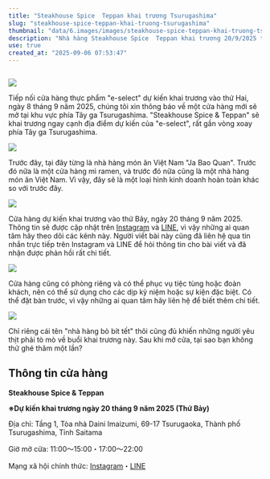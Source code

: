 ```yaml
---
title: "Steakhouse Spice  Teppan khai trương Tsurugashima"
slug: "steakhouse-spice-teppan-khai-truong-tsurugashima"
thumbnail: "data/6.images/images/steakhouse-spice-teppan-khai-truong-tsurugashima.webp"
description: "Nhà hàng Steakhouse Spice  Teppan khai trương 20/9/2025 tại ga Tsurugashima."
use: true
created_at: "2025-09-06 07:53:47"
---
```


![]()

![](/images/title-1757047893691.webp)

Tiếp nối cửa hàng thực phẩm "e-select" dự kiến khai trương vào thứ Hai, ngày 8 tháng 9 năm 2025, chúng tôi xin thông báo về một cửa hàng mới sẽ mở tại khu vực phía Tây ga Tsurugashima. "Steakhouse Spice & Teppan" sẽ khai trương ngay cạnh địa điểm dự kiến của "e-select", rất gần vòng xoay phía Tây ga Tsurugashima.

![](/images/image-1757048833315.webp)

Trước đây, tại đây từng là nhà hàng món ăn Việt Nam "Ja Bao Quan". Trước đó nữa là một cửa hàng mì ramen, và trước đó nữa cũng là một nhà hàng món ăn Việt Nam. Vì vậy, đây sẽ là một loại hình kinh doanh hoàn toàn khác so với trước đây.

![](/images/image-1757048848049.webp)

Cửa hàng dự kiến khai trương vào thứ Bảy, ngày 20 tháng 9 năm 2025. Thông tin sẽ được cập nhật trên [Instagram](https://www.instagram.com/spices_teppan?igsh=MWI1bTlkdThnNndjeg==) và [LINE](https://line.me/R/ti/p/%40273xsama), vì vậy những ai quan tâm hãy theo dõi các kênh này. Người viết bài này cũng đã liên hệ qua tin nhắn trực tiếp trên Instagram và LINE để hỏi thông tin cho bài viết và đã nhận được phản hồi rất chi tiết.

![](/images/image-1757048866160.webp)

Cửa hàng cũng có phòng riêng và có thể phục vụ tiệc tùng hoặc đoàn khách, nên có thể sử dụng cho các dịp kỷ niệm hoặc sự kiện đặc biệt. Có thể đặt bàn trước, vì vậy những ai quan tâm hãy liên hệ để biết thêm chi tiết.

![](/images/image-1757049147993.webp)

Chỉ riêng cái tên "nhà hàng bò bít tết" thôi cũng đủ khiến những người yêu thịt phải tò mò về buổi khai trương này. Sau khi mở cửa, tại sao bạn không thử ghé thăm một lần?

## Thông tin cửa hàng

**Steakhouse Spice & Teppan**

**※Dự kiến khai trương ngày 20 tháng 9 năm 2025 (Thứ Bảy)**

Địa chỉ: Tầng 1, Tòa nhà Daini Imaizumi, 69-17 Tsurugaoka, Thành phố Tsurugashima, Tỉnh Saitama

Giờ mở cửa: 11:00〜15:00・17:00〜22:00

Mạng xã hội chính thức: [Instagram](https://www.instagram.com/spices_teppan?igsh=MWI1bTlkdThnNndjeg==)・[LINE](https://line.me/R/ti/p/%40273xsama)